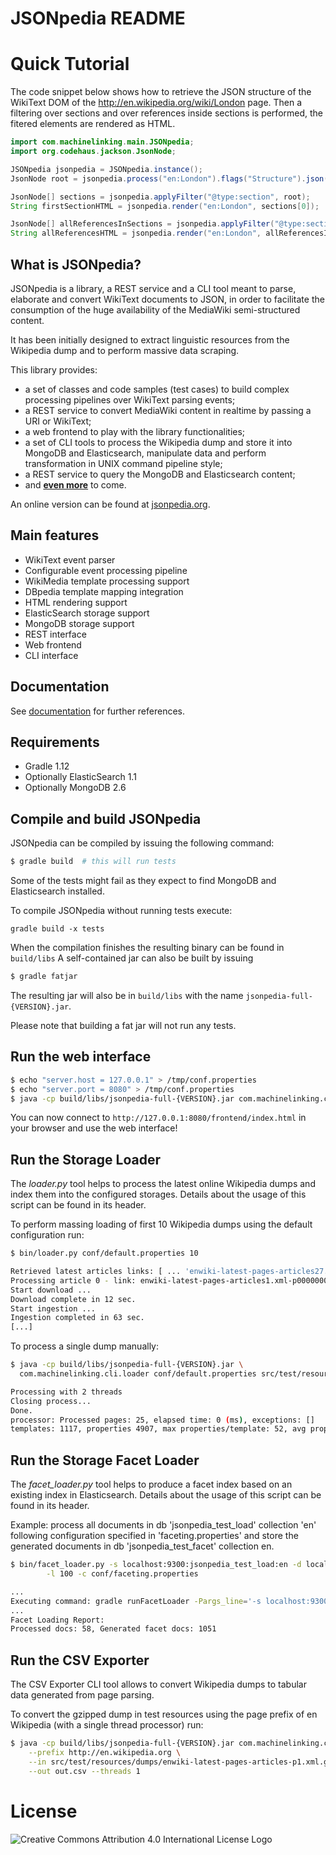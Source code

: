 # JSONpedia README

# Quick Tutorial

The code snippet below shows how to retrieve the JSON structure of the WikiText DOM of the http://en.wikipedia.org/wiki/London page.
Then a filtering over sections and over references inside sections is performed, the fitered elements are rendered as HTML. 

```java
import com.machinelinking.main.JSONpedia;
import org.codehaus.jackson.JsonNode;

JSONpedia jsonpedia = JSONpedia.instance();
JsonNode root = jsonpedia.process("en:London").flags("Structure").json();

JsonNode[] sections = jsonpedia.applyFilter("@type:section", root);
String firstSectionHTML = jsonpedia.render("en:London", sections[0]);

JsonNode[] allReferencesInSections = jsonpedia.applyFilter("@type:section>@type:reference", root);
String allReferencesHTML = jsonpedia.render("en:London", allReferencesInSections);
```

## What is JSONpedia?
       
JSONpedia is a library, a REST service and a CLI tool meant to parse, elaborate and convert WikiText documents to JSON,
in order to facilitate the consumption of the huge availability of the MediaWiki semi-structured content.

It has been initially designed to extract linguistic resources from the Wikipedia dump and to perform massive data scraping. 

This library provides:
 
- a set of classes and code samples (test cases) to build complex processing pipelines over WikiText parsing events; 
- a REST service to convert MediaWiki content in realtime by passing a URI or WikiText;
- a web frontend to play with the library functionalities;
- a set of CLI tools to process the Wikipedia dump and store it into MongoDB and Elasticsearch, manipulate data and 
  perform transformation in UNIX command pipeline style;
- a REST service to query the MongoDB and Elasticsearch content;
- and [**even more**](https://bitbucket.org/hardest/jsonpedia/issues) to come.

An online version can be found at [jsonpedia.org](http://jsonpedia.org).

## Main features
- WikiText event parser
- Configurable event processing pipeline
- WikiMedia template processing support
- DBpedia template mapping integration
- HTML rendering support
- ElasticSearch storage support
- MongoDB storage support
- REST interface
- Web frontend
- CLI interface

## Documentation

See [documentation](/hardest/jsonpedia/src/HEAD/documentation.md) for further references.

## Requirements
- Gradle 1.12
- Optionally ElasticSearch 1.1
- Optionally MongoDB 2.6

## Compile and build JSONpedia
JSONpedia can be compiled by issuing the following command:

```bash
$ gradle build  # this will run tests
```

Some of the tests might fail as they expect to find MongoDB and Elasticsearch installed.

To compile JSONpedia without running tests execute: 
```
gradle build -x tests
```

When the compilation finishes the resulting binary can be found in ```build/libs```
A self-contained jar can also be built by issuing 
```bash
$ gradle fatjar
```

The resulting jar will also be in ```build/libs``` with the name ```jsonpedia-full-{VERSION}.jar```.

Please note that building a fat jar will not run any tests.

## Run the web interface

```bash
$ echo "server.host = 127.0.0.1" > /tmp/conf.properties
$ echo "server.port = 8080" > /tmp/conf.properties
$ java -cp build/libs/jsonpedia-full-{VERSION}.jar com.machinelinking.cli.server -c /tmp/conf.properties
```

You can now connect to ```http://127.0.0.1:8080/frontend/index.html``` in your browser and use the web interface!

## Run the Storage Loader

The _loader.py_ tool helps to process the latest online Wikipedia dumps and index them into the configured storages.
Details about the usage of this script can be found in its header.

To perform massing loading of first 10 Wikipedia dumps using the default configuration run: 

```bash
$ bin/loader.py conf/default.properties 10
```

```bash
Retrieved latest articles links: [ ... 'enwiki-latest-pages-articles27.xml-p029625017p043536594.bz2']
Processing article 0 - link: enwiki-latest-pages-articles1.xml-p000000010p000010000.bz2 file: work/enwiki-latest-pages-articles1.xml-p000000010p000010000.bz2
Start download ...
Download complete in 12 sec.
Start ingestion ...
Ingestion completed in 63 sec.
[...]
```

To process a single dump manually:

```bash
$ java -cp build/libs/jsonpedia-full-{VERSION}.jar \
  com.machinelinking.cli.loader conf/default.properties src/test/resources/enwiki-latest-pages-articles-p3.xml.gz
```

```bash
Processing with 2 threads
Closing process...
Done.
processor: Processed pages: 25, elapsed time: 0 (ms), exceptions: []
templates: 1117, properties 4907, max properties/template: 52, avg properties/template: 4,393017
```

## Run the Storage Facet Loader

The _facet_loader.py_ tool helps to produce a facet index based on an existing index in Elasticsearch.
Details about the usage of this script can be found in its header.

Example: process all documents in db 'jsonpedia_test_load' collection 'en' following configuration specified in 
'faceting.properties' and store the generated documents in db 'jsonpedia_test_facet' collection en.

```bash
$ bin/facet_loader.py -s localhost:9300:jsonpedia_test_load:en -d localhost:9300:jsonpedia_test_facet:en \
        -l 100 -c conf/faceting.properties
```

```bash
...
Executing command: gradle runFacetLoader -Pargs_line='-s localhost:9300:jsonpedia_test_load:en -d localhost:9300:jsonpedia_test_facet:en -l 100 -c conf/faceting.properties'
...
Facet Loading Report:           
Processed docs: 58, Generated facet docs: 1051
```

## Run the CSV Exporter

The CSV Exporter CLI tool allows to convert Wikipedia dumps to tabular data generated from page parsing.

To convert the gzipped dump in test resources using the page prefix of en Wikipedia (with a single thread processor) run:

```bash
$ java -cp build/libs/jsonpedia-full-{VERSION}.jar com.machinelinking.cli.exporter \
    --prefix http://en.wikipedia.org \
    --in src/test/resources/dumps/enwiki-latest-pages-articles-p1.xml.gz \
    --out out.csv --threads 1
```

# License

![Creative Commons Attribution 4.0 International License Logo](https://i.creativecommons.org/l/by/4.0/88x31.png "Creative Commons Attribution 4.0 International License")